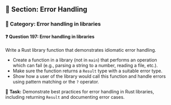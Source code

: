 ## 📘 Section: Error Handling
### 🔹 Category: Error handling in libraries
#### ❓ Question 197: Error handling in libraries

Write a Rust library function that demonstrates idiomatic error handling.

- Create a function in a library (not in `main`) that performs an operation which can fail (e.g., parsing a string to a number, reading a file, etc.).
- Make sure the function returns a `Result` type with a suitable error type.
- Show how a user of the library would call this function and handle errors using pattern matching or the `?` operator.

🔧 **Task:** Demonstrate best practices for error handling in Rust libraries, including returning `Result` and documenting error cases.
